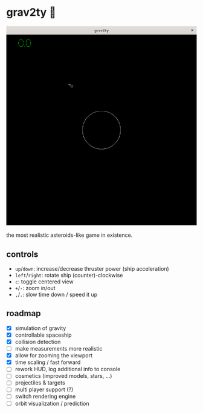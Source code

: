 # grav2ty :rocket:

![screenshot of grav2ty showing a spaceship and a planet](./doc/grav2ty-first-commit.png)

the most realistic asteroids-like game in existence.

## controls

* `up`/`down`: increase/decrease thruster power (ship acceleration)
* `left`/`right`: rotate ship (counter)-clockwise
* `c`: toggle centered view
* `+`/`-`: zoom in/out
* `,`/`.`: slow time down / speed it up

## roadmap

- [x] simulation of gravity
- [x] controllable spaceship
- [x] collision detection
- [ ] make measurements more realistic
- [x] allow for zooming the viewport
- [x] time scaling / fast forward
- [ ] rework HUD, log additional info to console
- [ ] cosmetics (improved models, stars, …)
- [ ] projectiles & targets
- [ ] multi player support (?)
- [ ] switch rendering engine
- [ ] orbit visualization / prediction
